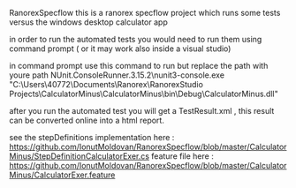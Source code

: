 RanorexSpecflow
this is a ranorex specflow project which runs some tests versus the windows desktop calculator app

in order to run the automated tests you would need to run them using command prompt ( or it may work also inside a visual studio)

in command prompt use this command to run but replace the path with youre path NUnit.ConsoleRunner.3.15.2\nunit3-console.exe "C:\Users\40772\Documents\Ranorex\RanorexStudio Projects\CalculatorMinus\CalculatorMinus\bin\Debug\CalculatorMinus.dll"

after you run the automated test you will get a TestResult.xml , this result can be converted online into a html report.

see the stepDefinitions implementation here : https://github.com/IonutMoldovan/RanorexSpecflow/blob/master/CalculatorMinus/StepDefinitionCalculatorExer.cs
feature file here :  https://github.com/IonutMoldovan/RanorexSpecflow/blob/master/CalculatorMinus/CalculatorExer.feature

